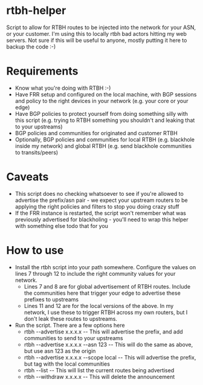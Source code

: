 # rtbh-helper
Script to allow for RTBH routes to be injected into the network for your ASN, or your customer.  I'm using this to locally rtbh bad actors hitting my web servers.  Not sure if this will be useful to anyone, mostly putting it here to backup the code :-)

# Requirements

- Know what you're doing with RTBH :-)
- Have FRR setup and configured on the local machine, with BGP sessions and policy to the right devices in your network (e.g. your core or your edge)
- Have BGP policies to protect yourself from doing something silly with this script (e.g. trying to RTBH something you shouldn't and leaking that to your upstreams)
- BGP policies and communities for originated and customer RTBH
- Optionally, BGP policies and communities for local RTBH (e.g. blackhole inside my network) and global RTBH (e.g. send blackhole communities to transits/peers)

# Caveats

- This script does no checking whatsoever to see if you're allowed to advertise the prefix/asn pair - we expect your upstream routers to be applying the right policies and filters to stop you doing crazy stuff
- If the FRR instance is restarted, the script won't remember what was previously advertised for blackholing - you'll need to wrap this helper with something else todo that for you

# How to use

- Install the rtbh script into your path somewhere.  Configure the values on lines 7 through 12 to include the right community values for your network.
  - Lines 7 and 8 are for global advertisement of RTBH routes.  Include the communities here that trigger your edge to advertise these prefixes to upstreams
  - Lines 11 and 12 are for the local versions of the above.  In my network, I use these to trigger RTBH across my own routers, but I don't leak these routes to upstreams.
- Run the script.  There are a few options here
  - rtbh --advertise x.x.x.x -- This will advertise the prefix, and add communities to send to your upstreams
  - rtbh --advertise x.x.x.x --asn 123 -- This will do the same as above, but use asn 123 as the origin
  - rtbh --advertise x.x.x.x --scope local -- This will advertise the prefix, but tag with the local communities
  - rtbh --list -- This will list the current routes being advertised
  - rtbh --withdraw x.x.x.x -- This will delete the announcement

